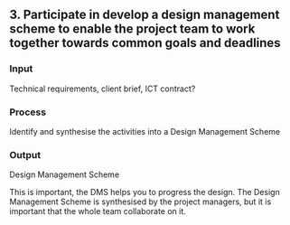 ## 3. Participate in develop a design management scheme to enable the project team to work together towards common goals and deadlines 

### Input 
Technical requirements, client brief, ICT contract? 
### Process 
Identify and synthesise the activities into a Design Management Scheme 
### Output 
Design Management Scheme

This is important, the DMS helps you to progress the design. The Design Management Scheme is synthesised by the project managers, but it is important that the whole team collaborate on it. 
